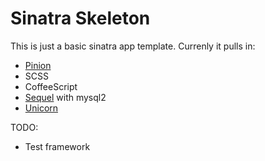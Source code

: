 Sinatra Skeleton
================

This is just a basic sinatra app template. Currenly it pulls in:

* [Pinion](https://github.com/cespare/pinion)
* SCSS
* CoffeeScript
* [Sequel](http://sequel.jeremyevans.net/) with mysql2
* [Unicorn](http://unicorn.bogomips.org/)

TODO:

* Test framework
